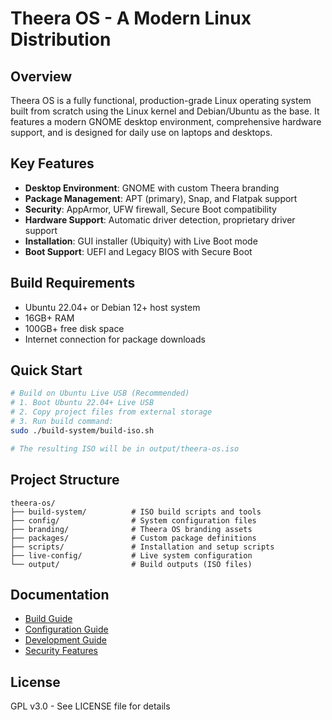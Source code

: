 # Theera OS - A Modern Linux Distribution

## Overview
Theera OS is a fully functional, production-grade Linux operating system built from scratch using the Linux kernel and Debian/Ubuntu as the base. It features a modern GNOME desktop environment, comprehensive hardware support, and is designed for daily use on laptops and desktops.

## Key Features
- **Desktop Environment**: GNOME with custom Theera branding
- **Package Management**: APT (primary), Snap, and Flatpak support
- **Security**: AppArmor, UFW firewall, Secure Boot compatibility
- **Hardware Support**: Automatic driver detection, proprietary driver support
- **Installation**: GUI installer (Ubiquity) with Live Boot mode
- **Boot Support**: UEFI and Legacy BIOS with Secure Boot

## Build Requirements
- Ubuntu 22.04+ or Debian 12+ host system
- 16GB+ RAM
- 100GB+ free disk space
- Internet connection for package downloads

## Quick Start
```bash
# Build on Ubuntu Live USB (Recommended)
# 1. Boot Ubuntu 22.04+ Live USB
# 2. Copy project files from external storage
# 3. Run build command:
sudo ./build-system/build-iso.sh

# The resulting ISO will be in output/theera-os.iso
```

## Project Structure
```
theera-os/
├── build-system/          # ISO build scripts and tools
├── config/                # System configuration files
├── branding/              # Theera OS branding assets
├── packages/              # Custom package definitions
├── scripts/               # Installation and setup scripts
├── live-config/           # Live system configuration
└── output/                # Build outputs (ISO files)
```

## Documentation
- [Build Guide](docs/BUILD.md)
- [Configuration Guide](docs/CONFIGURATION.md)
- [Development Guide](docs/DEVELOPMENT.md)
- [Security Features](docs/SECURITY.md)

## License
GPL v3.0 - See LICENSE file for details
